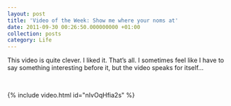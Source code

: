 ```yaml
---
layout: post
title: 'Video of the Week: Show me where your noms at'
date: 2011-09-30 00:26:50.000000000 +01:00
collection: posts
category: Life
---
```


This video is quite clever. I liked it. That’s all. I sometimes feel like I have to say something interesting before it, but the video speaks for itself…

 

{% include video.html id="nIvOqHfia2s" %}
